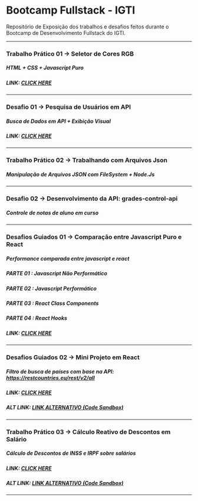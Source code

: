 # Bootcamp Fullstack - IGTI

Repositório de Exposição dos trabalhos e desafios feitos durante o Bootcamp de Desenvolvimento Fullstack do IGTI.


--------------------------------------------------
### Trabalho Prático 01 -> Seletor de Cores RGB
##### HTML + CSS + Javascript Puro
##### LINK: <a href="http://ramonmatos.epizy.com/" target="_blank">CLICK HERE</a>


--------------------------------------------------
### Desafio 01 -> Pesquisa de Usuários em API
##### Busca de Dados em API + Exibição Visual
##### LINK: <a href="http://ramonmatos.epizy.com/" target="_blank">CLICK HERE</a>


--------------------------------------------------
### Trabalho Prático 02 -> Trabalhando com Arquivos Json
##### Manipulação de Arquivos JSON com FileSystem + Node.Js


--------------------------------------------------
### Desafio 02 -> Desenvolvimento da API: grades-control-api 
##### Controle de notas de aluno em curso


--------------------------------------------------
### Desafios Guiados 01 -> Comparação entre Javascript Puro e React
##### Performance comparada entre javascript e react
##### PARTE 01 : Javascript Não Performático
##### PARTE 02 : Javascript Performático
##### PARTE 03 : React Class Components
##### PARTE 04 : React Hooks
##### LINK: <a href="http://ramonmatos.epizy.com/" target="_blank">CLICK HERE</a>


--------------------------------------------------
### Desafios Guiados 02 -> Mini Projeto em React
##### Filtro de busca de países com base na API: https://restcountries.eu/rest/v2/all
##### LINK: <a href="http://ramonmatos.epizy.com/" target="_blank">CLICK HERE</a>
##### ALT LINK: <a href="https://codesandbox.io/s/keen-wozniak-ivjgt?file=/src/App.js" target="_blank">LINK ALTERNATIVO (Code Sandbox)</a>


--------------------------------------------------
### Trabalho Prático 03 -> Cálculo Reativo de Descontos em Salário
##### Cálculo de Descontos de INSS e IRPF sobre salários
##### LINK: <a href="http://ramonmatos.epizy.com/" target="_blank">CLICK HERE</a>
##### ALT LINK: <a href="https://codesandbox.io/s/optimistic-lumiere-6ff18?file=/src/App.js" target="_blank">LINK ALTERNATIVO (Code Sandbox)</a>


--------------------------------------------------
